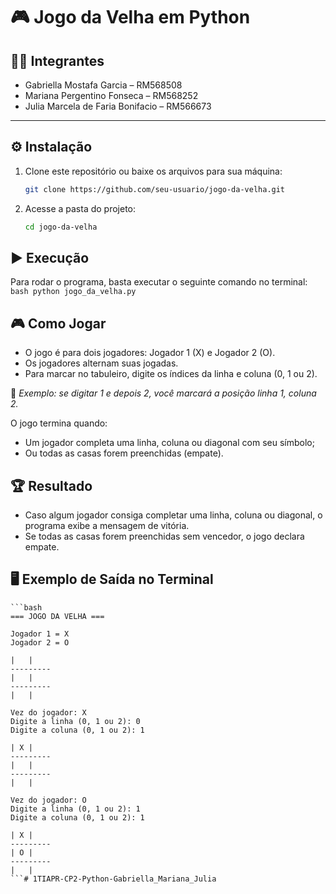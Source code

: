 # 🎮 Jogo da Velha em Python

## 👩‍💻 Integrantes
- Gabriella Mostafa Garcia – RM568508  
- Mariana Pergentino Fonseca – RM568252  
- Julia Marcela de Faria Bonifacio – RM566673  

---

## ⚙️ Instalação

1. Clone este repositório ou baixe os arquivos para sua máquina:
   ```bash
   git clone https://github.com/seu-usuario/jogo-da-velha.git
    ```

2. Acesse a pasta do projeto:
    ```bash
    cd jogo-da-velha
    ```

## ▶️ Execução

Para rodar o programa, basta executar o seguinte comando no terminal:
    ```bash
    python jogo_da_velha.py
    ```

## 🎮 Como Jogar
- O jogo é para dois jogadores: Jogador 1 (X) e Jogador 2 (O).
- Os jogadores alternam suas jogadas.
- Para marcar no tabuleiro, digite os índices da linha e coluna (0, 1 ou 2).

📌 _Exemplo: se digitar 1 e depois 2, você marcará a posição linha 1, coluna 2._

O jogo termina quando:
- Um jogador completa uma linha, coluna ou diagonal com seu símbolo;
- Ou todas as casas forem preenchidas (empate).

## 🏆 Resultado
- Caso algum jogador consiga completar uma linha, coluna ou diagonal, o programa exibe a mensagem de vitória.
- Se todas as casas forem preenchidas sem vencedor, o jogo declara empate.

## 🖥️ Exemplo de Saída no Terminal
    ```bash
    === JOGO DA VELHA ===

    Jogador 1 = X
    Jogador 2 = O

    |   |  
    ---------
    |   |  
    ---------
    |   |  

    Vez do jogador: X
    Digite a linha (0, 1 ou 2): 0
    Digite a coluna (0, 1 ou 2): 1

    | X |  
    ---------
    |   |  
    ---------
    |   |  

    Vez do jogador: O
    Digite a linha (0, 1 ou 2): 1
    Digite a coluna (0, 1 ou 2): 1

    | X |  
    ---------
    | O |  
    ---------
    |   |  
    ```# 1TIAPR-CP2-Python-Gabriella_Mariana_Julia
